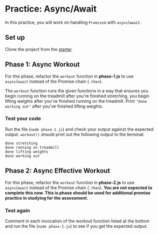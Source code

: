# Practice: Async/Await

In this practice, you will work on handling `Promise`s with `async`/`await`.

## Set up

Clone the project from the [starter].

## Phase 1: Async Workout

For this phase, refactor the `workout` function in **phase-1.js** to use
`async`/`await` instead of the Promise chain (`.then`).

The `workout` function runs the given functions in a way that ensures you begin
running on the treadmill after you're finished stretching, you begin lifting
weights after you've finished running on the treadmill. Print
`"done working out"` after you've finished lifting weights.

### Test your code

Run the file (`node phase-1.js`) and check your output against the expected
output. `workout()` should print out the following output to the terminal:

```plaintext
done stretching
done running on treadmill
done lifting weights
done working out
```

## Phase 2: Async Effective Workout

For this phase, refactor the `workout` function in **phase-2.js** to use
`async`/`await` instead of the Promise chain (`.then`). **You are not
expected to complete this now. This is phase should be used for additional
promise practice in studying for the assessment.**

### Test again

Comment in each invocation of the workout function listed at the bottom
and run the file (`node phase-2.js`) to see if you get the expected output.

[starter]: https://github.com/appacademy/practice-for-week-08-async-await
